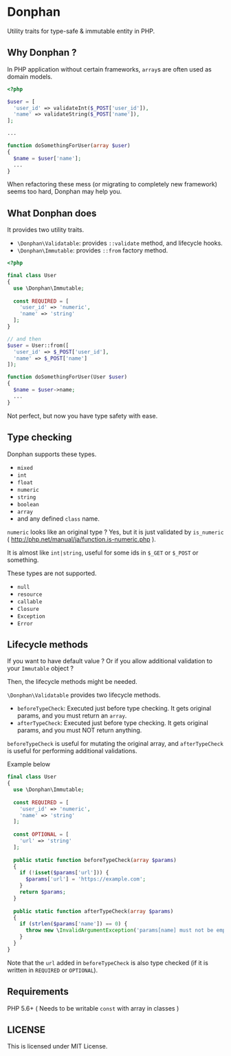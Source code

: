# Donphan

Utility traits for type-safe &amp; immutable entity in PHP.

## Why Donphan ?

In PHP application without certain frameworks, `array`s are often used as domain models.

```php
<?php

$user = [
  'user_id' => validateInt($_POST['user_id']),
  'name' => validateString($_POST['name']),
];

...

function doSomethingForUser(array $user)
{
  $name = $user['name'];
  ...
}
```

When refactoring these mess (or migrating to completely new framework) seems too hard, Donphan may help you.

## What Donphan does

It provides two utility traits.

- `\Donphan\Validatable`: provides `::validate` method, and lifecycle hooks.
- `\Donphan\Immutable`: provides `::from` factory method.

```php
<?php

final class User
{
  use \Donphan\Immutable;
 
  const REQUIRED = [
    'user_id' => 'numeric',
    'name' => 'string'
  ];
}

// and then
$user = User::from([
  'user_id' => $_POST['user_id'],
  'name' => $_POST['name']
]);

function doSomethingForUser(User $user)
{
  $name = $user->name;
  ...
}
```

Not perfect, but now you have type safety with ease.

## Type checking

Donphan supports these types.

- `mixed`
- `int`
- `float`
- `numeric`
- `string`
- `boolean`
- `array`
- and any defined `class` name.

`numeric` looks like an original type ? Yes, but it is just validated by `is_numeric` ( http://php.net/manual/ja/function.is-numeric.php ).

It is almost like `int|string`, useful for some ids in `$_GET` or `$_POST` or something.

These types are not supported.

- `null`
- `resource`
- `callable`
- `Closure`
- `Exception`
- `Error`

## Lifecycle methods

If you want to have default value ? Or if you allow additional validation to your `Immutable` object ?

Then, the lifecycle methods might be needed.

`\Donphan\Validatable` provides two lifecycle methods.

- `beforeTypeCheck`: Executed just before type checking. It gets original params, and you must return an `array`.
- `afterTypeCheck`: Executed just before type checking. It gets original params, and you must NOT return anything.

`beforeTypeCheck` is useful for mutating the original array, and `afterTypeCheck` is useful for performing additional validations.

Example below

```php
final class User
{
  use \Donphan\Immutable;
 
  const REQUIRED = [
    'user_id' => 'numeric',
    'name' => 'string'
  ];
  
  const OPTIONAL = [
    'url' => 'string'
  ];
  
  public static function beforeTypeCheck(array $params)
  {
    if (!isset($params['url'])) {
      $params['url'] = 'https://example.com';
    }
    return $params;
  }
  
  public static function afterTypeCheck(array $params)
  {
    if (strlen($params['name']) == 0) {
      throw new \InvalidArgumentException('params[name] must not be empty!');
    }
  }
}
```

Note that the `url` added in `beforeTypeCheck` is also type checked (if it is written in `REQUIRED` or `OPTIONAL`).

## Requirements

PHP 5.6+ ( Needs to be writable `const` with array in classes )

## LICENSE

This is licensed under MIT License.
